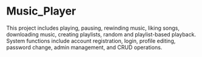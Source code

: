 # Music_Player
This project includes playing, pausing, rewinding music, liking songs, downloading music, creating playlists, random and playlist-based playback. System functions include account registration, login, profile editing, password change, admin management, and CRUD operations.

